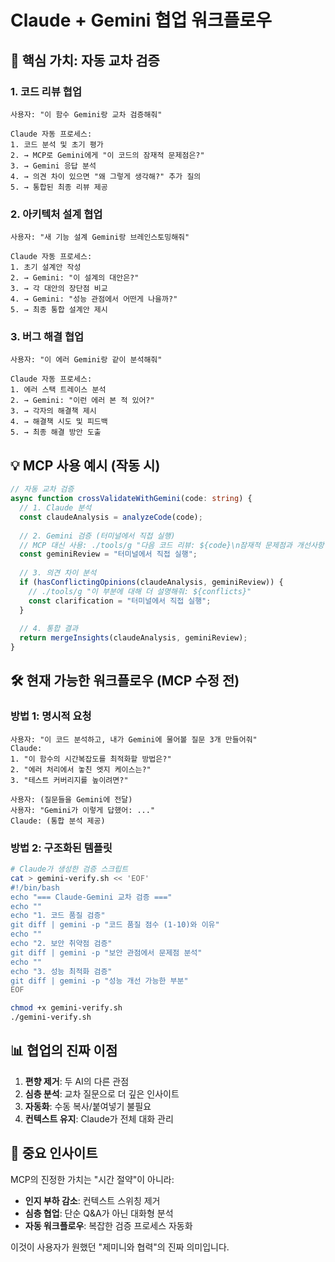 # Claude + Gemini 협업 워크플로우

## 🎯 핵심 가치: 자동 교차 검증

### 1. 코드 리뷰 협업
```
사용자: "이 함수 Gemini랑 교차 검증해줘"

Claude 자동 프로세스:
1. 코드 분석 및 초기 평가
2. → MCP로 Gemini에게 "이 코드의 잠재적 문제점은?"
3. → Gemini 응답 분석
4. → 의견 차이 있으면 "왜 그렇게 생각해?" 추가 질의
5. → 통합된 최종 리뷰 제공
```

### 2. 아키텍처 설계 협업
```
사용자: "새 기능 설계 Gemini랑 브레인스토밍해줘"

Claude 자동 프로세스:
1. 초기 설계안 작성
2. → Gemini: "이 설계의 대안은?"
3. → 각 대안의 장단점 비교
4. → Gemini: "성능 관점에서 어떤게 나을까?"
5. → 최종 통합 설계안 제시
```

### 3. 버그 해결 협업
```
사용자: "이 에러 Gemini랑 같이 분석해줘"

Claude 자동 프로세스:
1. 에러 스택 트레이스 분석
2. → Gemini: "이런 에러 본 적 있어?"
3. → 각자의 해결책 제시
4. → 해결책 시도 및 피드백
5. → 최종 해결 방안 도출
```

## 💡 MCP 사용 예시 (작동 시)

```typescript
// 자동 교차 검증
async function crossValidateWithGemini(code: string) {
  // 1. Claude 분석
  const claudeAnalysis = analyzeCode(code);
  
  // 2. Gemini 검증 (터미널에서 직접 실행)
  // MCP 대신 사용: ./tools/g "다음 코드 리뷰: ${code}\n잠재적 문제점과 개선사항 제시"
  const geminiReview = "터미널에서 직접 실행";
  
  // 3. 의견 차이 분석
  if (hasConflictingOpinions(claudeAnalysis, geminiReview)) {
    // ./tools/g "이 부분에 대해 더 설명해줘: ${conflicts}"
    const clarification = "터미널에서 직접 실행";
  }
  
  // 4. 통합 결과
  return mergeInsights(claudeAnalysis, geminiReview);
}
```

## 🛠️ 현재 가능한 워크플로우 (MCP 수정 전)

### 방법 1: 명시적 요청
```
사용자: "이 코드 분석하고, 내가 Gemini에 물어볼 질문 3개 만들어줘"
Claude: 
1. "이 함수의 시간복잡도를 최적화할 방법은?"
2. "에러 처리에서 놓친 엣지 케이스는?"
3. "테스트 커버리지를 높이려면?"

사용자: (질문들을 Gemini에 전달)
사용자: "Gemini가 이렇게 답했어: ..."
Claude: (통합 분석 제공)
```

### 방법 2: 구조화된 템플릿
```bash
# Claude가 생성한 검증 스크립트
cat > gemini-verify.sh << 'EOF'
#!/bin/bash
echo "=== Claude-Gemini 교차 검증 ==="
echo ""
echo "1. 코드 품질 검증"
git diff | gemini -p "코드 품질 점수 (1-10)와 이유"
echo ""
echo "2. 보안 취약점 검증"  
git diff | gemini -p "보안 관점에서 문제점 분석"
echo ""
echo "3. 성능 최적화 검증"
git diff | gemini -p "성능 개선 가능한 부분"
EOF

chmod +x gemini-verify.sh
./gemini-verify.sh
```

## 📊 협업의 진짜 이점

1. **편향 제거**: 두 AI의 다른 관점
2. **심층 분석**: 교차 질문으로 더 깊은 인사이트
3. **자동화**: 수동 복사/붙여넣기 불필요
4. **컨텍스트 유지**: Claude가 전체 대화 관리

## 🚨 중요 인사이트

MCP의 진정한 가치는 "시간 절약"이 아니라:
- **인지 부하 감소**: 컨텍스트 스위칭 제거
- **심층 협업**: 단순 Q&A가 아닌 대화형 분석
- **자동 워크플로우**: 복잡한 검증 프로세스 자동화

이것이 사용자가 원했던 "제미니와 협력"의 진짜 의미입니다.